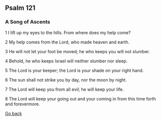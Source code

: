 ## Psalm 121

### A Song of Ascents

1 I lift up my eyes to the hills.
    From where does my help come?
    
2 My help comes from the Lord,
    who made heaven and earth.

3 He will not let your foot be moved;
    he who keeps you will not slumber.
    
4 Behold, he who keeps Israel
    will neither slumber nor sleep.

5 The Lord is your keeper;
    the Lord is your shade on your right hand.
    
6 The sun shall not strike you by day,
    nor the moon by night.

7 The Lord will keep you from all evil;
    he will keep your life.
    
8 The Lord will keep
    your going out and your coming in
    from this time forth and forevermore.

[Go back](/index.html)

